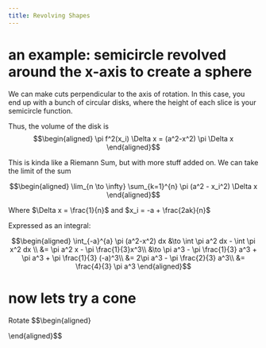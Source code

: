 ```yaml
---
title: Revolving Shapes
---
```


# an example: semicircle revolved around the x-axis to create a sphere

We can make cuts perpendicular to the axis of rotation. In this case,
you end up with a bunch of circular disks, where the height of each
slice is your semicircle function.

Thus, the volume of the disk is $$\begin{aligned}
   \pi f^2(x_i) \Delta x = (a^2-x^2) \pi \Delta x
  \end{aligned}$$

This is kinda like a Riemann Sum, but with more stuff added on. We can
take the limit of the sum

$$\begin{aligned}
   \lim_{n \to \infty} \sum_{k=1}^{n} \pi (a^2 - x_i^2) \Delta x
  \end{aligned}$$

Where $\Delta x = \frac{1}{n}$ and $x_i = -a + \frac{2ak}{n}$

Expressed as an integral:

$$\begin{aligned}
   \int_{-a}^{a} \pi (a^2-x^2) dx &\to  \int \pi a^2 dx - \int \pi x^2 dx \\
   &= \pi a^2 x - \pi \frac{1}{3}x^3\\
   &\to \pi a^3 - \pi \frac{1}{3} a^3 + \pi a^3 + \pi \frac{1}{3} (-a)^3\\
   &= 2\pi a^3 - \pi \frac{2}{3} a^3\\
   &= \frac{4}{3} \pi a^3
  \end{aligned}$$

# now lets try a cone

Rotate $$\begin{aligned}

  \end{aligned}$$
